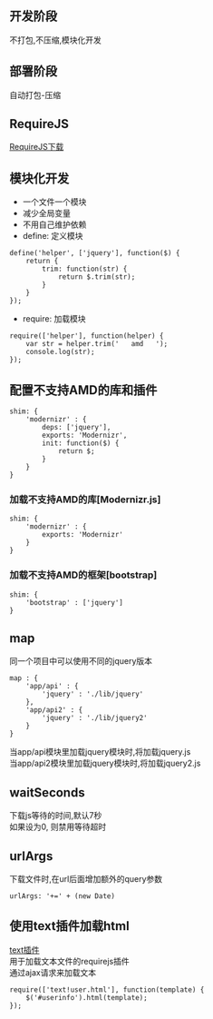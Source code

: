 ## 开发阶段
不打包,不压缩,模块化开发
## 部署阶段
自动打包-压缩
## RequireJS
[RequireJS下载](https://github.com/requirejs/requirejs)
## 模块化开发
* 一个文件一个模块
* 减少全局变量
* 不用自己维护依赖
* define: 定义模块
```
define('helper', ['jquery'], function($) {
	return {
		trim: function(str) {
			return $.trim(str);
		}
	}
});
```
* require: 加载模块
```
require(['helper'], function(helper) {
	var str = helper.trim('   amd   ');
	console.log(str);
});
```
## 配置不支持AMD的库和插件
```
shim: {
	'modernizr' : {
		deps: ['jquery'],
		exports: 'Modernizr',
		init: function($) {
			return $;
		}
	}
}
```
### 加载不支持AMD的库[Modernizr.js]
```
shim: {
	'modernizr' : {
		exports: 'Modernizr'
	}
}
```
### 加载不支持AMD的框架[bootstrap]
```
shim: {
	'bootstrap' : ['jquery']
}
```
## map
同一个项目中可以使用不同的jquery版本
```
map : {
	'app/api' : {
		'jquery' : './lib/jquery'
	},
	'app/api2' : {
		'jquery' : './lib/jquery2'
	}
}
```
当app/api模块里加载jquery模块时,将加载jquery.js  
当app/api2模块里加载jquery模块时,将加载jquery2.js  
## waitSeconds
下载js等待的时间,默认7秒  
如果设为0, 则禁用等待超时  
## urlArgs
下载文件时,在url后面增加额外的query参数
```
urlArgs: '+=' + (new Date)
```
## 使用text插件加载html
[text插件](https://github.com/requirejs/text)  
用于加载文本文件的requirejs插件  
通过ajax请求来加载文本  
```
require(['text!user.html'], function(template) {
	$('#userinfo').html(template);
});
```



































